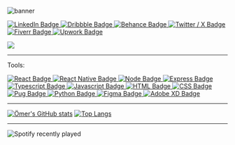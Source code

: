 ![banner](https://user-images.githubusercontent.com/59279876/230118283-ac551734-f8bb-40dd-aecb-c78650da5d9f.png)

<div id="badges">
  <a href="https://www.linkedin.com/in/omer-mert-eryigit/">
    <img src="https://img.shields.io/badge/LinkedIn-f0722a?style=for-the-badge&logo=linkedin&logoColor=white" alt="LinkedIn Badge"/>
  </a>
  <a href="https://dribbble.com/BYTH/shots">
    <img src="https://img.shields.io/badge/Dribbble-f0722a?style=for-the-badge&logo=dribbble&logoColor=white" alt="Dribbble Badge"/>
  </a>
  <a href="https://www.behance.net/oomerty">
    <img src="https://img.shields.io/badge/Behance-f0722a?style=for-the-badge&logo=behance&logoColor=white" alt="Behance Badge"/>
  </a>
  <a href="https://twitter.com/oomertty">
    <img src="https://img.shields.io/badge/Twitter / X-f0722a?style=for-the-badge&logo=x&logoColor=white" alt="Twitter / X Badge"/>
  </a>
  <a href="https://www.fiverr.com/oomert">
    <img src="https://img.shields.io/badge/Fiverr-white?style=for-the-badge&logo=fiverr&logoColor=f0722a" alt="Fiverr Badge"/>
  </a>
  <a href="https://www.upwork.com/freelancers/~0149c86cbb3a1a6e76">
    <img src="https://img.shields.io/badge/Upwork-white?style=for-the-badge&logo=upwork&logoColor=f0722a" alt="Upwork Badge"/>
  </a>
</div>

![](https://komarev.com/ghpvc/?username=your-github-oomertu)

<hr>

Tools:

<div id="tools">
  <a href="">
    <img src="https://img.shields.io/badge/React-f0722a?style=for-the-badge&logo=react&logoColor=white" alt="React Badge"/>
  </a>
  <a href="">
    <img src="https://img.shields.io/badge/React Native-f0722a?style=for-the-badge&logo=react&logoColor=white" alt="React Native Badge"/>
  </a>
  <a href="">
    <img src="https://img.shields.io/badge/Node JS-f0722a?style=for-the-badge&logo=node.js&logoColor=white" alt="Node Badge"/>
  </a>
  <a href="">
    <img src="https://img.shields.io/badge/Express-f0722a?style=for-the-badge&logo=express&logoColor=white" alt="Express Badge"/>
  </a>
    <a href="">
    <img src="https://img.shields.io/badge/TypeScript-f0722a?style=for-the-badge&logo=typescript&logoColor=white" alt="Typescript Badge"/>
  </a>
    <a href="">
    <img src="https://img.shields.io/badge/JavaScript-f0722a?style=for-the-badge&logo=javascript&logoColor=white" alt="Javascript Badge"/>
  </a>
  <a href="">
    <img src="https://img.shields.io/badge/HTML-f0722a?style=for-the-badge&logo=html5&logoColor=white" alt="HTML Badge"/>
  </a>
  <a href="">
    <img src="https://img.shields.io/badge/CSS-f0722a?style=for-the-badge&logo=css&logoColor=white" alt="CSS Badge"/>
  </a>
  <a href="">
    <img src="https://img.shields.io/badge/Pug-f0722a?style=for-the-badge&logo=pug&logoColor=white" alt="Pug Badge"/>
  </a>
  <a href="">
    <img src="https://img.shields.io/badge/Python-f0722a?style=for-the-badge&logo=python&logoColor=white" alt="Python Badge"/>
  </a>
  <a href="">
    <img src="https://img.shields.io/badge/Figma-white?style=for-the-badge&logo=figma&logoColor=f0722a" alt="Figma Badge"/>
  </a>
  <a href="">
    <img src="https://img.shields.io/badge/Adobe XD-white?style=for-the-badge&logo=adobexd&logoColor=f0722a" alt="Adobe XD Badge"/>
  </a>
</div>

<hr>

[![Ömer's GitHub stats](https://github-readme-stats.vercel.app/api?username=oomerty&show_icons=true&theme=github_dark_dimmed)](https://github.com/anuraghazra/github-readme-stats)
[![Top Langs](https://github-readme-stats.vercel.app/api/top-langs/?username=oomerty&show_icons=true&theme=github_dark_dimmed&layout=compact)](https://github.com/anuraghazra/github-readme-stats)

<hr>

![Spotify recently played](https://spotify-recently-played-readme.vercel.app/api?user=bytheefsane&count=3&unique=true)

<!--
**oomerty/oomerty** is a ✨ _special_ ✨ repository because its `README.md` (this file) appears on your GitHub profile.

Here are some ideas to get you started:

- 🔭 I’m currently working on ...
- 🌱 I’m currently learning ...
- 👯 I’m looking to collaborate on ...
- 🤔 I’m looking for help with ...
- 💬 Ask me about ...
- 📫 How to reach me: ...
- 😄 Pronouns: ...
- ⚡ Fun fact: ...
-->

